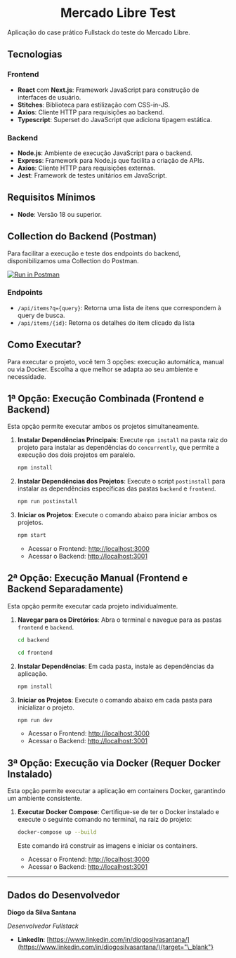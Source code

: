 <h1 align="center">Mercado Libre Test</h1>

Aplicação do case prático Fullstack do teste do Mercado Libre.

## Tecnologias

### Frontend

- **React** com **Next.js**: Framework JavaScript para construção de interfaces de usuário.
- **Stitches**: Biblioteca para estilização com CSS-in-JS.
- **Axios**: Cliente HTTP para requisições ao backend.
- **Typescript**: Superset do JavaScript que adiciona tipagem estática.

### Backend

- **Node.js**: Ambiente de execução JavaScript para o backend.
- **Express**: Framework para Node.js que facilita a criação de APIs.
- **Axios**: Cliente HTTP para requisições externas.
- **Jest**: Framework de testes unitários em JavaScript.

## Requisitos Mínimos

- **Node**: Versão 18 ou superior.

## Collection do Backend (Postman)

Para facilitar a execução e teste dos endpoints do backend, disponibilizamos uma Collection do Postman.

[![Run in Postman](https://run.pstmn.io/button.svg)](https://app.getpostman.com/run-collection/7333017-2c1726bc-e7b6-4f0b-9d0d-e2a33950b0e8?action=collection%2Ffork&source=rip_markdown&collection-url=entityId%3D7333017-2c1726bc-e7b6-4f0b-9d0d-e2a33950b0e8%26entityType%3Dcollection%26workspaceId%3Df7f24d79-8092-4dc9-baef-926f5886aee1)

### Endpoints

- `/api/items?q={query}`: Retorna uma lista de itens que correspondem à query de busca.
- `/api/items/{id}`: Retorna os detalhes do item clicado da lista

## Como Executar?

Para executar o projeto, você tem 3 opções: execução automática, manual ou via Docker. Escolha a que melhor se adapta ao seu ambiente e necessidade.

## 1ª Opção: Execução Combinada (Frontend e Backend)

Esta opção permite executar ambos os projetos simultaneamente.

1.  **Instalar Dependências Principais**: Execute `npm install` na pasta raiz do projeto para instalar as dependências do `concurrently`, que permite a execução dos dois projetos em paralelo.

    ```bash
    npm install
    ```

2.  **Instalar Dependências dos Projetos**: Execute o script `postinstall` para instalar as dependências específicas das pastas `backend` e `frontend`.

    ```bash
    npm run postinstall
    ```

3.  **Iniciar os Projetos**: Execute o comando abaixo para iniciar ambos os projetos.

    ```bash
    npm start
    ```

    - Acessar o Frontend: <http://localhost:3000>
    - Acessar o Backend: <http://localhost:3001>

## 2ª Opção: Execução Manual (Frontend e Backend Separadamente)

Esta opção permite executar cada projeto individualmente.

1.  **Navegar para os Diretórios**: Abra o terminal e navegue para as pastas `frontend` e `backend`.

    ```bash
    cd backend
    ```

    ```bash
    cd frontend
    ```

2.  **Instalar Dependências**: Em cada pasta, instale as dependências da aplicação.

    ```bash
    npm install
    ```

3.  **Iniciar os Projetos**: Execute o comando abaixo em cada pasta para inicializar o projeto.

    ```bash
    npm run dev
    ```

    - Acessar o Frontend: <http://localhost:3000>
    - Acessar o Backend: <http://localhost:3001>

## 3ª Opção: Execução via Docker (Requer Docker Instalado)

Esta opção permite executar a aplicação em containers Docker, garantindo um ambiente consistente.

1.  **Executar Docker Compose**: Certifique-se de ter o Docker instalado e execute o seguinte comando no terminal, na raiz do projeto:

    ```bash
    docker-compose up --build
    ```

    Este comando irá construir as imagens e iniciar os containers.

    - Acessar o Frontend: <http://localhost:3000>
    - Acessar o Backend: <http://localhost:3001>

---

## Dados do Desenvolvedor

**Diogo da Silva Santana**

_Desenvolvedor Fullstack_

- **LinkedIn**: [https://www.linkedin.com/in/diogosilvasantana/](https://www.linkedin.com/in/diogosilvasantana/){target="\_blank"}
